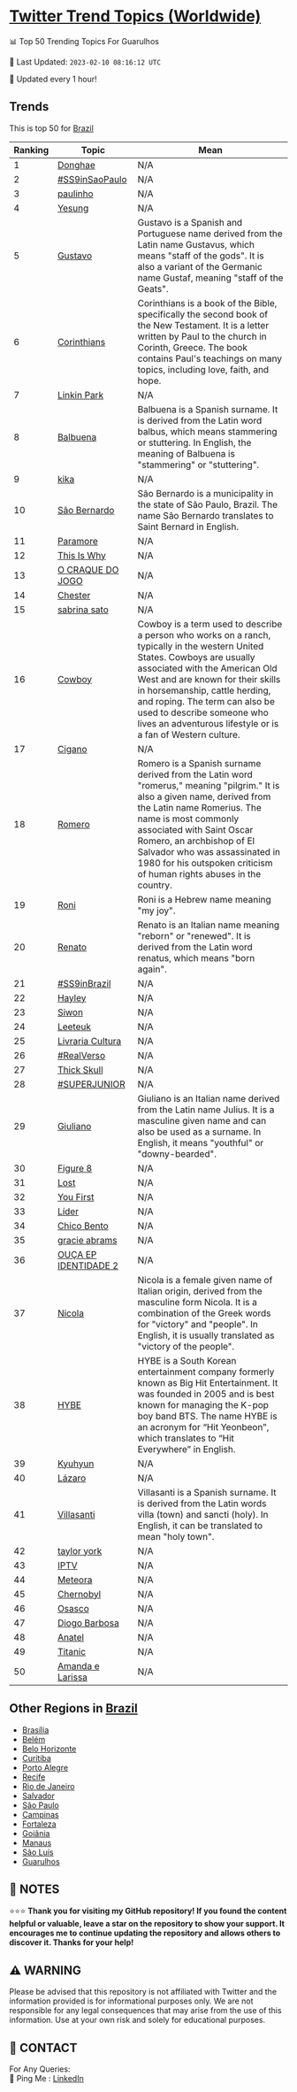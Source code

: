 [Twitter Trend Topics (Worldwide)](https://github.com/ErcinDedeoglu/Twitter-Trend-Topics)
==========


📊 Top 50 Trending Topics For Guarulhos

📆 Last Updated: `2023-02-10 08:16:12 UTC`

🔧 Updated every 1 hour!


## Trends

This is top 50 for [Brazil](</Brazil>)

| Ranking | Topic | Mean |
| ------- | ------------ | ------------ |
| 1 | [Donghae](http://twitter.com/search?q=Donghae) | N/A |
| 2 | [#SS9inSaoPaulo](http://twitter.com/search?q=%23SS9inSaoPaulo) | N/A |
| 3 | [paulinho](http://twitter.com/search?q=paulinho) | N/A |
| 4 | [Yesung](http://twitter.com/search?q=Yesung) | N/A |
| 5 | [Gustavo](http://twitter.com/search?q=Gustavo) | Gustavo is a Spanish and Portuguese name derived from the Latin name Gustavus, which means "staff of the gods". It is also a variant of the Germanic name Gustaf, meaning "staff of the Geats". |
| 6 | [Corinthians](http://twitter.com/search?q=Corinthians) | Corinthians is a book of the Bible, specifically the second book of the New Testament. It is a letter written by Paul to the church in Corinth, Greece. The book contains Paul's teachings on many topics, including love, faith, and hope. |
| 7 | [Linkin Park](http://twitter.com/search?q=Linkin+Park) | N/A |
| 8 | [Balbuena](http://twitter.com/search?q=Balbuena) | Balbuena is a Spanish surname. It is derived from the Latin word balbus, which means stammering or stuttering. In English, the meaning of Balbuena is "stammering" or "stuttering". |
| 9 | [kika](http://twitter.com/search?q=kika) | N/A |
| 10 | [São Bernardo](http://twitter.com/search?q=S%c3%a3o+Bernardo) | São Bernardo is a municipality in the state of São Paulo, Brazil. The name São Bernardo translates to Saint Bernard in English. |
| 11 | [Paramore](http://twitter.com/search?q=Paramore) | N/A |
| 12 | [This Is Why](http://twitter.com/search?q=This+Is+Why) | N/A |
| 13 | [O CRAQUE DO JOGO](http://twitter.com/search?q=O+CRAQUE+DO+JOGO) | N/A |
| 14 | [Chester](http://twitter.com/search?q=Chester) | N/A |
| 15 | [sabrina sato](http://twitter.com/search?q=sabrina+sato) | N/A |
| 16 | [Cowboy](http://twitter.com/search?q=Cowboy) | Cowboy is a term used to describe a person who works on a ranch, typically in the western United States. Cowboys are usually associated with the American Old West and are known for their skills in horsemanship, cattle herding, and roping. The term can also be used to describe someone who lives an adventurous lifestyle or is a fan of Western culture. |
| 17 | [Cigano](http://twitter.com/search?q=Cigano) | N/A |
| 18 | [Romero](http://twitter.com/search?q=Romero) | Romero is a Spanish surname derived from the Latin word "romerus," meaning "pilgrim." It is also a given name, derived from the Latin name Romerius. The name is most commonly associated with Saint Oscar Romero, an archbishop of El Salvador who was assassinated in 1980 for his outspoken criticism of human rights abuses in the country. |
| 19 | [Roni](http://twitter.com/search?q=Roni) | Roni is a Hebrew name meaning "my joy". |
| 20 | [Renato](http://twitter.com/search?q=Renato) | Renato is an Italian name meaning "reborn" or "renewed". It is derived from the Latin word renatus, which means "born again". |
| 21 | [#SS9inBrazil](http://twitter.com/search?q=%23SS9inBrazil) | N/A |
| 22 | [Hayley](http://twitter.com/search?q=Hayley) | N/A |
| 23 | [Siwon](http://twitter.com/search?q=Siwon) | N/A |
| 24 | [Leeteuk](http://twitter.com/search?q=Leeteuk) | N/A |
| 25 | [Livraria Cultura](http://twitter.com/search?q=Livraria+Cultura) | N/A |
| 26 | [#RealVerso](http://twitter.com/search?q=%23RealVerso) | N/A |
| 27 | [Thick Skull](http://twitter.com/search?q=Thick+Skull) | N/A |
| 28 | [#SUPERJUNIOR](http://twitter.com/search?q=%23SUPERJUNIOR) | N/A |
| 29 | [Giuliano](http://twitter.com/search?q=Giuliano) | Giuliano is an Italian name derived from the Latin name Julius. It is a masculine given name and can also be used as a surname. In English, it means "youthful" or "downy-bearded". |
| 30 | [Figure 8](http://twitter.com/search?q=Figure+8) | N/A |
| 31 | [Lost](http://twitter.com/search?q=Lost) | N/A |
| 32 | [You First](http://twitter.com/search?q=You+First) | N/A |
| 33 | [Líder](http://twitter.com/search?q=L%c3%adder) | N/A |
| 34 | [Chico Bento](http://twitter.com/search?q=Chico+Bento) | N/A |
| 35 | [gracie abrams](http://twitter.com/search?q=gracie+abrams) | N/A |
| 36 | [OUÇA EP IDENTIDADE 2](http://twitter.com/search?q=OU%c3%87A+EP+IDENTIDADE+2) | N/A |
| 37 | [Nicola](http://twitter.com/search?q=Nicola) | Nicola is a female given name of Italian origin, derived from the masculine form Nicola. It is a combination of the Greek words for "victory" and "people". In English, it is usually translated as "victory of the people". |
| 38 | [HYBE](http://twitter.com/search?q=HYBE) | HYBE is a South Korean entertainment company formerly known as Big Hit Entertainment. It was founded in 2005 and is best known for managing the K-pop boy band BTS. The name HYBE is an acronym for “Hit Yeonbeon”, which translates to “Hit Everywhere” in English. |
| 39 | [Kyuhyun](http://twitter.com/search?q=Kyuhyun) | N/A |
| 40 | [Lázaro](http://twitter.com/search?q=L%c3%a1zaro) | N/A |
| 41 | [Villasanti](http://twitter.com/search?q=Villasanti) | Villasanti is a Spanish surname. It is derived from the Latin words villa (town) and sancti (holy). In English, it can be translated to mean "holy town". |
| 42 | [taylor york](http://twitter.com/search?q=taylor+york) | N/A |
| 43 | [IPTV](http://twitter.com/search?q=IPTV) | N/A |
| 44 | [Meteora](http://twitter.com/search?q=Meteora) | N/A |
| 45 | [Chernobyl](http://twitter.com/search?q=Chernobyl) | N/A |
| 46 | [Osasco](http://twitter.com/search?q=Osasco) | N/A |
| 47 | [Diogo Barbosa](http://twitter.com/search?q=Diogo+Barbosa) | N/A |
| 48 | [Anatel](http://twitter.com/search?q=Anatel) | N/A |
| 49 | [Titanic](http://twitter.com/search?q=Titanic) | N/A |
| 50 | [Amanda e Larissa](http://twitter.com/search?q=Amanda+e+Larissa) | N/A |



## Other Regions in [Brazil](</Brazil>)

* [Brasília](</Brazil/Brasília.md>)
* [Belém](</Brazil/Belém.md>)
* [Belo Horizonte](</Brazil/Belo Horizonte.md>)
* [Curitiba](</Brazil/Curitiba.md>)
* [Porto Alegre](</Brazil/Porto Alegre.md>)
* [Recife](</Brazil/Recife.md>)
* [Rio de Janeiro](</Brazil/Rio de Janeiro.md>)
* [Salvador](</Brazil/Salvador.md>)
* [São Paulo](</Brazil/São Paulo.md>)
* [Campinas](</Brazil/Campinas.md>)
* [Fortaleza](</Brazil/Fortaleza.md>)
* [Goiânia](</Brazil/Goiânia.md>)
* [Manaus](</Brazil/Manaus.md>)
* [São Luís](</Brazil/São Luís.md>)
* [Guarulhos](</Brazil/Guarulhos.md>)



## 📝 NOTES

⭐⭐⭐ **Thank you for visiting my GitHub repository! If you found the content helpful or valuable, leave a star on the repository to show your support. It encourages me to continue updating the repository and allows others to discover it. Thanks for your help!**


## ⚠️ WARNING

Please be advised that this repository is not affiliated with Twitter and the information provided is for informational purposes only. We are not responsible for any legal consequences that may arise from the use of this information. Use at your own risk and solely for educational purposes.


## 📨 CONTACT

 For Any Queries:  
            🏓 Ping Me : [LinkedIn](https://www.linkedin.com/in/ercindedeoglu/)
